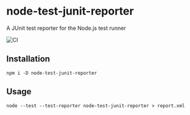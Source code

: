 # node-test-junit-reporter

A JUnit test reporter for the Node.js test runner

![CI](https://github.com/nearform/node-test-junit-reporter/actions/workflows/ci.yml/badge.svg?event=push)

## Installation

```shell
npm i -D node-test-junit-reporter
```

## Usage

```shell
node --test --test-reporter node-test-junit-reporter > report.xml
```
